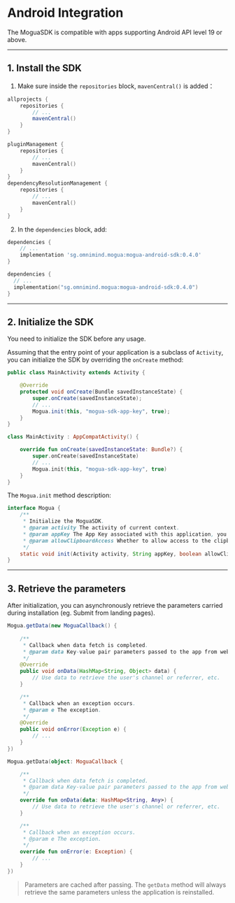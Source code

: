 [//]: # (redundant)
# Android Integration

The MoguaSDK is compatible with apps supporting Android API level 19 or above.

---

## 1. Install the SDK

1. Make sure inside the `repositories` block, `mavenCentral()` is added：

[//]: # (language="Groovy", target="project/build.gradle")
```groovy
allprojects {
    repositories {
        // ...
        mavenCentral()
    }
}
```
[//]: # (language="Kotlin", target="project/settings.gradle.kts")
```kotlin
pluginManagement {
    repositories {
        // ...
        mavenCentral()
    }
}
dependencyResolutionManagement {
    repositories {
        // ...
        mavenCentral()
    }
}
```


2. In the `dependencies` block, add:

[//]: # (language="Groovy", target="app/build.gradle")
```groovy
dependencies {
    // ...
    implementation 'sg.omnimind.mogua:mogua-android-sdk:0.4.0'
}
```
[//]: # (language="Kotlin", target="app/build.gradle.kts")
```kotlin
dependencies {
  // ...
  implementation("sg.omnimind.mogua:mogua-android-sdk:0.4.0")
}
```

---

## 2. Initialize the SDK

You need to initialize the SDK before any usage.

Assuming that the entry point of your application is a subclass of `Activity`, you can initialize the SDK by overriding the `onCreate` method:

[//]: # (language="Java", target="MainActivity.java")
```java
public class MainActivity extends Activity {

    @Override
    protected void onCreate(Bundle savedInstanceState) {
        super.onCreate(savedInstanceState);
        // ...
        Mogua.init(this, "mogua-sdk-app-key", true);
    }
}
```
[//]: # (language="Kotlin", target="MainActivity.kt")
```kotlin
class MainActivity : AppCompatActivity() {

    override fun onCreate(savedInstanceState: Bundle?) {
        super.onCreate(savedInstanceState)
        // ...
        Mogua.init(this, "mogua-sdk-app-key", true)
    }
}
```

The `Mogua.init` method description:

[//]: # (language="Java")
```java
interface Mogua {
    /**
     * Initialize the MoguaSDK.
     * @param activity The activity of current context.
     * @param appKey The App Key associated with this application, you can find it on the mogua.io dashboard.
     * @param allowClipboardAccess Whether to allow access to the clipboard. Enabling this feature can enhance accuracy, but may trigger permission warnings on certain systems.
     */
    static void init(Activity activity, String appKey, boolean allowClipboardAccess);
}
```

[//]: # (Placeholder: Privacy Policy for Clipboard Authorization)

---

## 3. Retrieve the parameters

After initialization, you can asynchronously retrieve the parameters carried during installation (eg. Submit from landing pages).

[//]: # (language="Java", target="Example")
```java
Mogua.getData(new MoguaCallback() {
    
    /**
     * Callback when data fetch is completed.
     * @param data Key-value pair parameters passed to the app from webpage. If no parameters are provided, an empty HashMap object is returned.
     */
    @Override
    public void onData(HashMap<String, Object> data) {
        // Use data to retrieve the user's channel or referrer, etc.
    }

    /**
     * Callback when an exception occurs.
     * @param e The exception.
     */
    @Override
    public void onError(Exception e) {
        // ...
    }
})
```
[//]: # (language="Kotlin")
```kotlin
Mogua.getData(object: MoguaCallback {

    /**
     * Callback when data fetch is completed.
     * @param data Key-value pair parameters passed to the app from webpage. If no parameters are provided, an empty HashMap object is returned.
     */
    override fun onData(data: HashMap<String, Any>) {
        // Use data to retrieve the user's channel or referrer, etc.
    }

    /**
     * Callback when an exception occurs.
     * @param e The exception.
     */
    override fun onError(e: Exception) {
        // ...
    }
})
```

> Parameters are cached after passing.
> The `getData` method will always retrieve the same parameters unless the application is reinstalled.